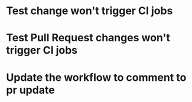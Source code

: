 # Test change won't trigger CI jobs
# Test Pull Request changes won't trigger CI jobs
# Update the workflow to comment to pr update
